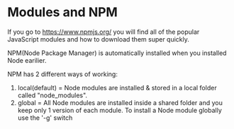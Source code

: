 Modules and NPM
===============

If you go to https://www.npmjs.org/ you will find all of the
popular JavaScript modules and how to download them super
quickly.

NPM(Node Package Manager) is automatically installed when you installed Node earilier.

NPM has 2 different ways of working:

1. local(default) = Node modules are installed & stored in a local folder called "node_modules". 
2. global = All Node modules are installed inside a shared folder and you keep only 1 version of each module. To install a Node module globally use the '-g' switch



